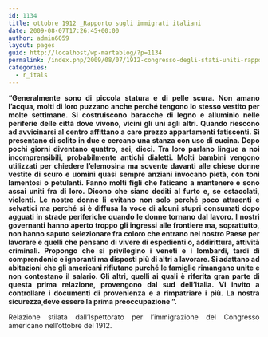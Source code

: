```yaml
---
id: 1134
title: ottobre 1912 _Rapporto sugli immigrati italiani
date: 2009-08-07T17:26:45+00:00
author: admin6059
layout: pages
guid: http://localhost/wp-martablog/?p=1134
permalink: /index.php/2009/08/07/1912-congresso-degli-stati-uniti-rapporto-sugli-immigrati-italiani/
categories:
  - r_itals
---
```

<p style="text-align: justify;">
  <strong>“Generalmente </strong><strong>sono di piccola statura e di pelle scura. Non amano l’acqua, </strong><strong>molti di loro puzzano anche perché tengono lo stesso vestito per molte settimane. Si costruiscono </strong><strong>baracche di legno e </strong><strong>alluminio nelle periferie delle città dove vivono, vicini gli uni agli altri. Quando riescono ad avvicinarsi al centro affittano a caro prezzo appartamenti fatiscenti. Si presentano di solito in due e cercano una stanza con uso di cucina. Dopo pochi giorni diventano quattro, sei, dieci. Tra loro </strong><strong>parlano lingue a noi incomprensibili, probabilmente antichi dialetti. Molti </strong><strong>bambini vengono </strong><strong>utilizzati per chiedere l’elemosina ma sovente davanti alle chiese </strong><strong>donne vestite di scuro e uomini quasi sempre anziani </strong><strong>invocano pietà, con toni lamentosi o petulanti. </strong><strong>Fanno molti figli che faticano a mantenere e sono assai uniti fra di loro. Dicono che siano </strong><strong>dediti al furto e, se ostacolati, </strong><strong>violenti. Le nostre donne li evitano non solo perché poco attraenti e selvatici ma perché si è diffusa la voce di alcuni </strong><strong>stupri consumati dopo agguati </strong><strong>in strade periferiche </strong><strong>quando le donne tornano dal lavoro. I nostri </strong><strong>governanti </strong><strong>hanno aperto troppo gli ingressi al</strong><strong>le frontiere ma, soprattutto, non hanno saputo selezionare fra coloro che entrano nel nostro Paese per lavorare e quelli che pensano di vivere di espedienti o, addirittura, </strong><strong>attività criminali. Propongo che si privilegino i veneti e i lombardi, tardi di comprendonio e ignoranti ma disposti più di altri a lavorare. Si adattano ad abitazioni che gli americani rifiutano purché le famiglie rimangano unite e non contestano il salario. Gli altri, quelli ai quali è riferita gran parte di questa prima relazione, provengono dal sud dell’Italia. </strong><strong>Vi invito a controllare i documenti di provenienza e </strong><strong>a rimpatriare i più. </strong><strong>La nostra sicurezza<a href="http://www.sinistraeliberta.it/?s=sicurezza" target="_blank"> </a>deve essere la prima preoccupazione ”.</strong>
</p>

<p style="text-align: justify;">
  Relazione stilata dall’Ispettorato per l’immigrazione del Congresso americano nell’ottobre del 1912.
</p>